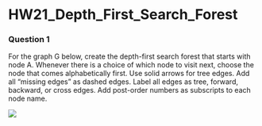 # HW21_Depth_First_Search_Forest

### Question 1

For the graph G below, create the depth-first search forest that starts with node A. Whenever there is a choice of which node to visit next, choose the node that comes alphabetically first. Use solid arrows for tree edges. Add all “missing edges” as dashed edges. Label all edges as tree, forward, backward, or cross edges. Add post-order numbers as subscripts to each node name.

![](/Classroom/assets/images/hw/HW21_Graph_G.png)
